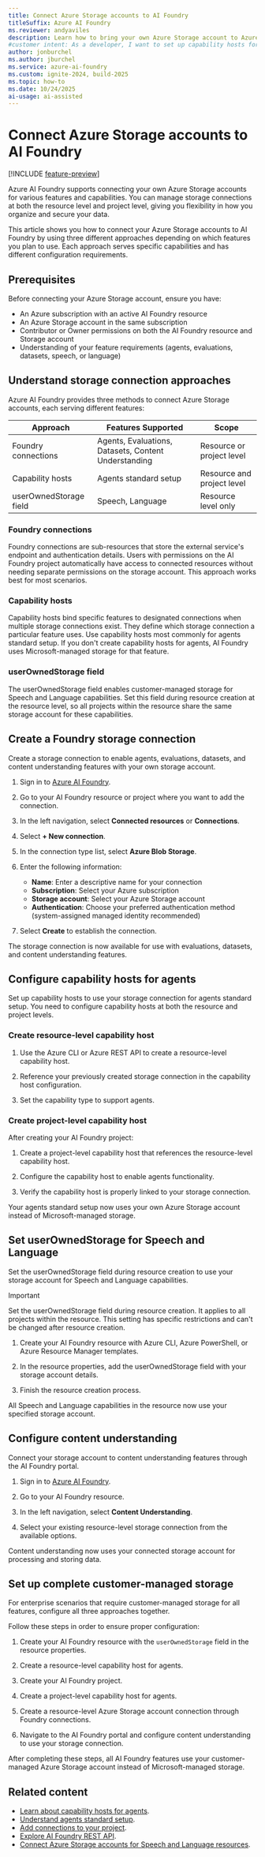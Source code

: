 ```yaml
---
title: Connect Azure Storage accounts to AI Foundry
titleSuffix: Azure AI Foundry
ms.reviewer: andyaviles
description: Learn how to bring your own Azure Storage account to Azure AI Foundry for agents, evaluations, datasets, and other capabilities.
#customer intent: As a developer, I want to set up capability hosts for agents so that I can use my own Azure Storage account instead of Microsoft-managed storage.
author: jonburchel
ms.author: jburchel
ms.service: azure-ai-foundry
ms.custom: ignite-2024, build-2025
ms.topic: how-to
ms.date: 10/24/2025
ai-usage: ai-assisted
---
```


# Connect Azure Storage accounts to AI Foundry

[!INCLUDE [feature-preview](../includes/feature-preview.md)]

Azure AI Foundry supports connecting your own Azure Storage accounts for various features and capabilities. You can manage storage connections at both the resource level and project level, giving you flexibility in how you organize and secure your data.

This article shows you how to connect your Azure Storage accounts to AI Foundry by using three different approaches depending on which features you plan to use. Each approach serves specific capabilities and has different configuration requirements.

## Prerequisites

Before connecting your Azure Storage account, ensure you have:

- An Azure subscription with an active AI Foundry resource
- An Azure Storage account in the same subscription
- Contributor or Owner permissions on both the AI Foundry resource and Storage account
- Understanding of your feature requirements (agents, evaluations, datasets, speech, or language)

## Understand storage connection approaches

Azure AI Foundry provides three methods to connect Azure Storage accounts, each serving different features:

| **Approach** | **Features Supported** | **Scope** |
|-------------|------------------------|-----------|
| Foundry connections | Agents, Evaluations, Datasets, Content Understanding | Resource or project level |
| Capability hosts | Agents standard setup | Resource and project level |
| userOwnedStorage field | Speech, Language | Resource level only |

### Foundry connections

Foundry connections are sub-resources that store the external service's endpoint and authentication details. Users with permissions on the AI Foundry project automatically have access to connected resources without needing separate permissions on the storage account. This approach works best for most scenarios.

### Capability hosts

Capability hosts bind specific features to designated connections when multiple storage connections exist. They define which storage connection a particular feature uses. Use capability hosts most commonly for agents standard setup. If you don't create capability hosts for agents, AI Foundry uses Microsoft-managed storage for that feature.

### userOwnedStorage field

The userOwnedStorage field enables customer-managed storage for Speech and Language capabilities. Set this field during resource creation at the resource level, so all projects within the resource share the same storage account for these capabilities.

## Create a Foundry storage connection

Create a storage connection to enable agents, evaluations, datasets, and content understanding features with your own storage account.

1. Sign in to [Azure AI Foundry](https://ai.azure.com).

1. Go to your AI Foundry resource or project where you want to add the connection.

1. In the left navigation, select **Connected resources** or **Connections**.

1. Select **+ New connection**.

1. In the connection type list, select **Azure Blob Storage**.

1. Enter the following information:

   - **Name**: Enter a descriptive name for your connection
   - **Subscription**: Select your Azure subscription
   - **Storage account**: Select your Azure Storage account
   - **Authentication**: Choose your preferred authentication method (system-assigned managed identity recommended)

1. Select **Create** to establish the connection.

The storage connection is now available for use with evaluations, datasets, and content understanding features.

## Configure capability hosts for agents

Set up capability hosts to use your storage connection for agents standard setup. You need to configure capability hosts at both the resource and project levels.

### Create resource-level capability host

1. Use the Azure CLI or Azure REST API to create a resource-level capability host.

1. Reference your previously created storage connection in the capability host configuration.

1. Set the capability type to support agents.

### Create project-level capability host

After creating your AI Foundry project:

1. Create a project-level capability host that references the resource-level capability host.

1. Configure the capability host to enable agents functionality.

1. Verify the capability host is properly linked to your storage connection.

Your agents standard setup now uses your own Azure Storage account instead of Microsoft-managed storage.

## Set userOwnedStorage for Speech and Language

Set the userOwnedStorage field during resource creation to use your storage account for Speech and Language capabilities.

> [!IMPORTANT]
> Set the userOwnedStorage field during resource creation. It applies to all projects within the resource. This setting has specific restrictions and can't be changed after resource creation.

1. Create your AI Foundry resource with Azure CLI, Azure PowerShell, or Azure Resource Manager templates.

1. In the resource properties, add the userOwnedStorage field with your storage account details.

1. Finish the resource creation process.

All Speech and Language capabilities in the resource now use your specified storage account.

## Configure content understanding

Connect your storage account to content understanding features through the AI Foundry portal.

1. Sign in to [Azure AI Foundry](https://ai.azure.com).

1. Go to your AI Foundry resource.

1. In the left navigation, select **Content Understanding**.

1. Select your existing resource-level storage connection from the available options.

Content understanding now uses your connected storage account for processing and storing data.

## Set up complete customer-managed storage

For enterprise scenarios that require customer-managed storage for all features, configure all three approaches together.

Follow these steps in order to ensure proper configuration:

1. Create your AI Foundry resource with the `userOwnedStorage` field in the resource properties.

1. Create a resource-level capability host for agents.

1. Create your AI Foundry project.

1. Create a project-level capability host for agents.

1. Create a resource-level Azure Storage account connection through Foundry connections.

1. Navigate to the AI Foundry portal and configure content understanding to use your storage connection.

After completing these steps, all AI Foundry features use your customer-managed Azure Storage account instead of Microsoft-managed storage.

## Related content

- [Learn about capability hosts for agents](../agents/concepts/capability-hosts.md).
- [Understand agents standard setup](../agents/concepts/standard-agent-setup.md).
- [Add connections to your project](connections-add.md).
- [Explore AI Foundry REST API](/rest/api/aifoundry/aiprojects/datasets).
- [Connect Azure Storage accounts for Speech and Language resources](../../ai-services/speech-service/bring-your-own-storage-speech-resource.md?tabs=portal).
